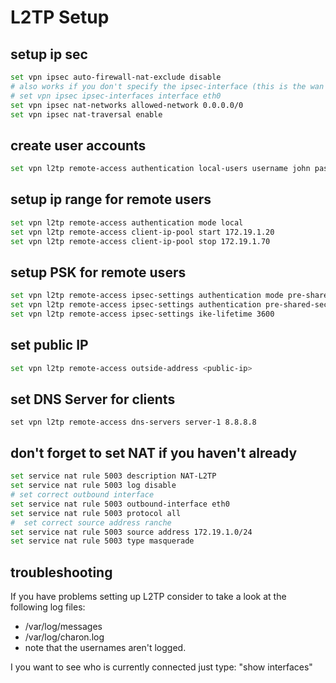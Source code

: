 # L2TP Setup

## setup ip sec
```bash
set vpn ipsec auto-firewall-nat-exclude disable
# also works if you don't specify the ipsec-interface (this is the wan interface)
# set vpn ipsec ipsec-interfaces interface eth0
set vpn ipsec nat-networks allowed-network 0.0.0.0/0
set vpn ipsec nat-traversal enable
```

## create user accounts
```bash
set vpn l2tp remote-access authentication local-users username john password supersecret
```

## setup ip range for remote users 
```bash
set vpn l2tp remote-access authentication mode local
set vpn l2tp remote-access client-ip-pool start 172.19.1.20
set vpn l2tp remote-access client-ip-pool stop 172.19.1.70
```

## setup PSK for remote users
```bash
set vpn l2tp remote-access ipsec-settings authentication mode pre-shared-secret
set vpn l2tp remote-access ipsec-settings authentication pre-shared-secret supersecretpreshareskey
set vpn l2tp remote-access ipsec-settings ike-lifetime 3600
```

## set public IP
```bash
set vpn l2tp remote-access outside-address <public-ip>
```

## set DNS Server for clients
```
set vpn l2tp remote-access dns-servers server-1 8.8.8.8
```

## don't forget to set NAT if you haven't already
```bash
set service nat rule 5003 description NAT-L2TP
set service nat rule 5003 log disable
# set correct outbound interface
set service nat rule 5003 outbound-interface eth0
set service nat rule 5003 protocol all
#  set correct source address ranche
set service nat rule 5003 source address 172.19.1.0/24
set service nat rule 5003 type masquerade
```

## troubleshooting 
If you have problems setting up L2TP consider to take a look at the following log files:
- /var/log/messages
- /var/log/charon.log
- note that the usernames aren't logged. 

I you want to see who is currently connected just type: "show interfaces"
